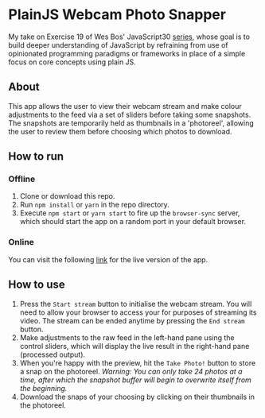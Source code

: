 # PlainJS Webcam Photo Snapper
My take on Exercise 19 of Wes Bos' JavaScript30 [series](https://javascript30.com/), whose goal is to build deeper understanding of JavaScript by refraining from use of opinionated programming paradigms or frameworks in place of a simple focus on core concepts using plain JS.

## About
This app allows the user to view their webcam stream and make colour adjustments to the feed via a set of sliders before taking some snapshots. The snapshots are temporarily held as thumbnails in a 'photoreel', allowing the user to review them before choosing which photos to download.

## How to run
### Offline
1. Clone or download this repo.
2. Run `npm install` or `yarn` in the repo directory.
3. Execute `npm start` or `yarn start` to fire up the `browser-sync` server, which should start the app on a random port in your default browser.
### Online
You can visit the following [link](https://evblance-pjs-webcam-photo-snapper.netlify.com) for the live version of the app.

## How to use

1. Press the `Start stream` button to initialise the webcam stream. You will need to allow your browser to access your for purposes of streaming its video. The stream can be ended anytime by pressing the `End stream` button.
2. Make adjustments to the raw feed in the left-hand pane using the control sliders, which will display the live result in the right-hand pane (processed output).
3. When you're happy with the preview, hit the `Take Photo!` button to store a snap on the photoreel. _Warning: You can only take 24 photos at a time, after which the snapshot buffer will begin to overwrite itself from the beginning._ 
4. Download the snaps of your choosing by clicking on their thumbnails in the photoreel.